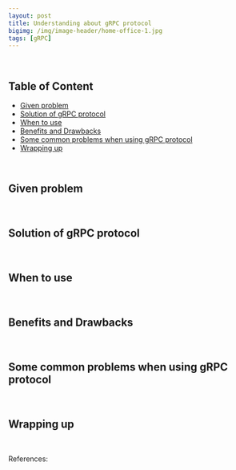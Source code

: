 ```yaml
---
layout: post
title: Understanding about gRPC protocol
bigimg: /img/image-header/home-office-1.jpg
tags: [gRPC]
---
```






<br>

## Table of Content
- [Given problem](#given-problem)
- [Solution of gRPC protocol](#solution-of-grpc-protocol)
- [When to use](#when-to-use)
- [Benefits and Drawbacks](#benefits-and-drawbacks)
- [Some common problems when using gRPC protocol](#some-common-problems-when-using-grpc-protocol)
- [Wrapping up](#wrapping-up)


<br>

## Given problem







<br>

## Solution of gRPC protocol







<br>

## When to use







<br>

## Benefits and Drawbacks







<br>

## Some common problems when using gRPC protocol







<br>

## Wrapping up







<br>

References:

[]()

[]()

[]()

[]()

[]()